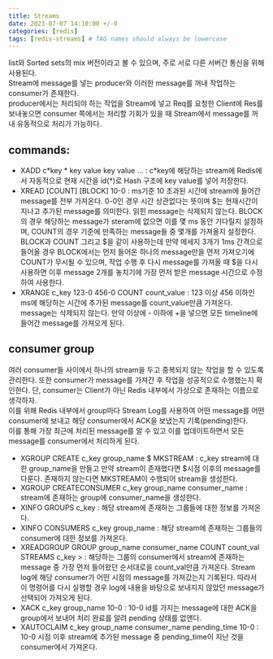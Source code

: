 ```yaml
---
title: Streams
date: 2023-07-07 14:10:00 +/-0
categories: [redis]
tags: [redis-streams] # TAG names should always be lowercase
---
```


list와 Sorted sets의 mix 버전이라고 볼 수 있으며, 주로 서로 다른 서버간 통신을 위해 사용된다.  
Stream에 message를 넣는 producer와 이러한 message를 꺼내 작업하는 consumer가 존재한다.  
producer에서는 처리되야 하는 작업을 Stream에 넣고 Req를 요청한 Client에 Res를 보내놓으면 consumer 쪽에서는 처리할 기회가 있을 때 Stream에서 message를 꺼내 유동적으로 처리가 가능하다.

## commands:

- XADD c\*key \* key value key value ... : c\*key에 해당하는 stream에 Redis에서 자동적으로 현재 시간을 id(\*)로 Hash 구조에 key value를 넣어 저장한다.
- XREAD [COUNT] [BLOCK] 10-0 : ms기준 10 초과된 시간에 stream에 들어간 message를 전부 가져온다. 0-0인 경우 시간 상관없다는 뜻이며 $는 현재시간이 지나고 추가된 message를 의미한다. 읽힌 message는 삭제되지 않는다.
  BLOCK의 경우 해당하는 message가 steram에 없으면 이를 몇 ms 동안 기다릴지 설정하며, COUNT의 경우 기준에 만족하는 message들 중 몇개를 가져올지 설정한다.
  BLOCK과 COUNT 그리고 $을 같이 사용하는데 만약 메세지 3개가 1ms 간격으로 들어올 경우 BLOCK에서는 먼저 들어온 하나의 message만을 먼저 가져오기에 COUNT가 무시될 수 있으며, 작업 수행 후 다시 message를 가져올 때 $을 다시 사용하면 이후 message 2개를 놓치기에 가장 먼저 받은 message 시간으로 수정하여 사용한다.
- XRANGE c_key 123-0 456-0 COUNT count_value : 123 이상 456 이하인 ms에 해당하는 시간에 추가된 message를 count_value만큼 가져온다. message는 삭제되지 않는다. 만약 이상에 - 이하에 +을 넣으면 모든 timeline에 들어간 message를 가져오게 된다.

## consumer group

여러 consumer들 사이에서 하나의 stream을 두고 중복되지 않는 작업을 할 수 있도록 관리한다. 또한 consumer가 message를 가져간 후 작업을 성공적으로 수행했는지 확인한다. 단, consumer는 Client가 아닌 Redis 내부에서 가상으로 존재하는 이름으로 생각하자.  
이를 위해 Redis 내부에서 group마다 Stream Log를 사용하여 어떤 message를 어떤 consumer에 보내고 해당 consumer에서 ACK을 보냈는지 기록(pending)한다.  
이를 통해 가장 최근에 처리된 message를 알 수 있고 이를 업데이트하면서 모든 message를 consumer에서 처리하게 된다.

- XGROUP CREATE c_key group_name $ MKSTREAM : c_key stream에 대한 group_name을 만들고 만약 stream이 존재했다면 $시점 이후의 message를 다룬다. 존재하지 않는다면 MKSTREAM이 수행되어 stream을 생성한다.
- XGROUP CREATECONSUMER c_key group_name consumer_name : stream에 존재하는 group에 consumer_name을 생성한다.
- XINFO GROUPS c_key : 해당 stream에 존재하는 그룹들에 대한 정보를 가져온다.
- XINFO CONSUMERS c_key group_name : 해당 stream에 존재하는 그룹들의 consumer에 대한 정보를 가져온다.
- XREADGROUP GROUP group_name consumer_name COUNT count_val STREAMS c_key > : 해당하는 그룹의 consumer에서 stream에 존재하는 message 중 가장 먼저 들어왔던 순서대로을 count_val만큼 가져온다. Stream log에 해당 consumer가 어떤 시점의 message를 가져갔는지 기록된다. 따라서 이 명령어를 다시 실행할 경우 log에 내용을 바탕으로 보내지지 않았던 message가 선택되어 가져오게 된다.
- XACK c_key group_name 10-0 : 10-0 id를 가지는 message에 대한 ACK을 group에서 보내어 처리 완료를 알려 pending 상태를 없앤다.
- XAUTOCLAIM c_key group_name consumer_name pending_time 10-0 : 10-0 시점 이후 stream에 추가된 message 중 pending_time이 지난 것을 consumer에서 가져온다.
